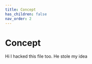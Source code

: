 ```yaml
---
title: Concept
has_children: false
nav_order: 2
---
```


# Concept

Hi I hacked this file too.
He stole my idea

